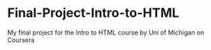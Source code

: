 # Final-Project-Intro-to-HTML
My final project for the Intro to HTML course by Uni of Michigan on Coursera

